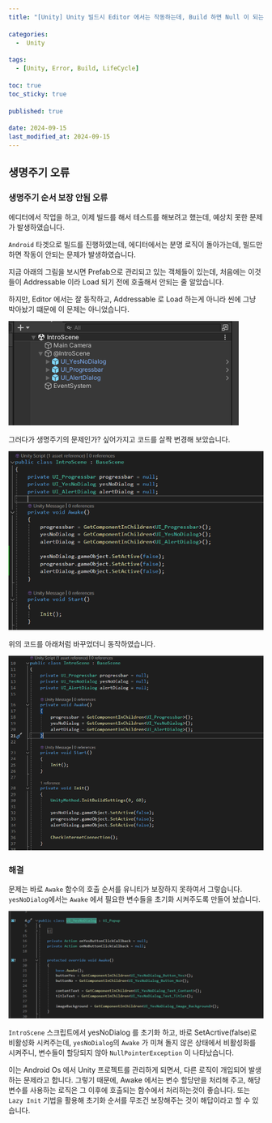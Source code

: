 ```yaml
---
title: "[Unity] Unity 빌드시 Editor 에서는 작동하는데, Build 하면 Null 이 되는 오류"

categories:
  -  Unity
  
tags:
  - [Unity, Error, Build, LifeCycle]

toc: true
toc_sticky: true

published: true

date: 2024-09-15
last_modified_at: 2024-09-15
---
```


## 생명주기 오류

### 생명주기 순서 보장 안됨 오류

에디터에서 작업을 하고, 이제 빌드를 해서 테스트를 해보려고 했는데, 예상치 못한 문제가 발생하였습니다. 

`Android` 타겟으로 빌드를 진행하였는데, 에디터에서는 분명 로직이 돌아가는데, 빌드만 하면 작동이 안되는 문제가 발생하였습니다.

지금 아래의 그림을 보시면 Prefab으로 관리되고 있는 객체들이 있는데, 처음에는 이것들이 Addressable 이라 Load 되기 전에 호출해서 안되는 줄 알았습니다.

하지만, Editor 에서는 잘 동작하고, Addressable 로 Load 하는게 아니라 씬에 그냥 박아놨기 떄문에 이 문제는 아니었습니다.

![](/images/Pasted%20image%2020240915115257.png)

그러다가 생명주기의 문제인가? 싶어가지고 코드를 살짝 변경해 보았습니다. 

![](/images/Pasted%20image%2020240915115906.png)

위의 코드를 아래처럼 바꾸었더니 동작하였습니다.

![](/images/Pasted%20image%2020240915120003.png)


### 해결

문제는 바로 `Awake` 함수의 호출 순서를 유니티가 보장하지 못하여서 그렇습니다. `yesNoDialog`에서는 `Awake` 에서 필요한 변수들을 초기화 시켜주도록 만들어 놨습니다.

![](/images/Pasted%20image%2020240915120123.png)

`IntroScene` 스크립트에서 yesNoDialog 를 초기화 하고, 바로 SetAcrtive(false)로 비활성화 시켜주는데, `yesNoDialog`의 `Awake` 가 미쳐 돌지 않은 상태에서 비활성화를 시켜주니, 변수들이 할당되지 않아 `NullPointerException` 이 나타났습니다.

이는 Android Os 에서 Unity 프로젝트를 관리하게 되면서, 다른 로직이 개입되어 발생하는 문제라고 합니다. 그렇기 때문에, Awake 에서는 변수 할당만을 처리해 주고, 해당 변수를 사용하는 로직은 그 이후에 호출되는 함수에서 처리하는것이 좋습니다. 또는 `Lazy Init` 기법을 활용해 초기화 순서를 무조건 보장해주는 것이 해답이라고 할 수 있습니다.